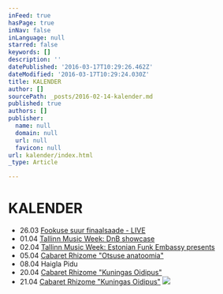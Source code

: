 ```yaml
---
inFeed: true
hasPage: true
inNav: false
inLanguage: null
starred: false
keywords: []
description: ''
datePublished: '2016-03-17T10:29:26.462Z'
dateModified: '2016-03-17T10:29:24.030Z'
title: KALENDER
author: []
sourcePath: _posts/2016-02-14-kalender.md
published: true
authors: []
publisher:
  name: null
  domain: null
  url: null
  favicon: null
url: kalender/index.html
_type: Article

---
```

# KALENDER

* 26.03 [Fookuse suur finaalsaade - LIVE][0]
* 01.04 [Tallinn Music Week: DnB showcase][1]
* 02.04 [Tallinn Music Week: Estonian Funk Embassy presents][2]
* 05.04 [Cabaret Rhizome "Otsuse anatoomia"][3]
* 08.04 Haigla Pidu
* 20.04 [Cabaret Rhizome "Kuningas Oidipus"][4]
* 21.04  [Cabaret Rhizome "Kuningas Oidipus"][4]
![](https://the-grid-user-content.s3-us-west-2.amazonaws.com/910470a3-de0d-43be-adc6-7be9a376f464.jpg)

[0]: https://www.facebook.com/events/1063878596967972/
[1]: https://www.facebook.com/events/1656656384622954/
[2]: https://www.facebook.com/events/559266064229905/
[3]: https://www.facebook.com/events/1358123884205194/
[4]: https://www.facebook.com/events/959970384109849/
